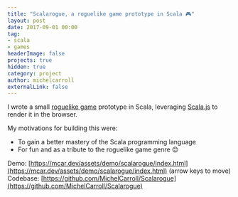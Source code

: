 ```yaml
---
title: "Scalarogue, a roguelike game prototype in Scala 🎮"
layout: post
date: 2017-09-01 00:00
tag: 
- scala
- games
headerImage: false
projects: true
hidden: true
category: project
author: michelcarroll
externalLink: false
---
```


I wrote a small [roguelike game](https://en.wikipedia.org/wiki/Roguelike) prototype in Scala, leveraging [Scala.js](https://www.scala-js.org/) to render it in the browser.

My motivations for building this were:
- To gain a better mastery of the Scala programming language
- For fun and as a tribute to the roguelike game genre 😊

Demo: [https://mcar.dev/assets/demo/scalarogue/index.html](https://mcar.dev/assets/demo/scalarogue/index.html)
(arrow keys to move)  
Codebase: [https://github.com/MichelCarroll/Scalarogue](https://github.com/MichelCarroll/Scalarogue)